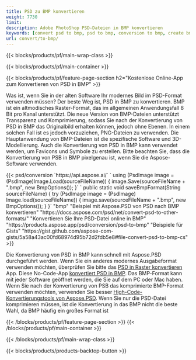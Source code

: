 ```yaml
---
title: PSD zu BMP konvertieren
weight: 7730
limit: 
description: Adobe PhotoShop PSD-Dateien in BMP konvertieren
keywords: [convert psd to bmp, psd to bmp, conversion to bmp, create bmp from psd, print psd as bmp]
url: convert/to-bmp/
---
```


{{< blocks/products/pf/main-wrap-class >}}

{{< blocks/products/pf/main-container >}}

{{< blocks/products/pf/feature-page-section h2="Kostenlose Online-App zum Konvertieren von PSD in BMP" >}}
<p>Was ist, wenn Sie in der alten Software Ihr modernes Bild im PSD-Format verwenden müssen? Der beste Weg ist, PSD in BMP zu konvertieren. BMP ist ein altmodisches Raster-Format, das im allgemeinen Anwendungsfall 8 Bit pro Kanal unterstützt. Die neue Version von BMP-Dateien unterstützt Transparenz und Komprimierung, sodass Sie nach der Konvertierung von PSD in BMP das Originalbild erhalten können, jedoch ohne Ebenen. In einem solchen Fall ist es jedoch vorzuziehen, PNG-Dateien zu verwenden. Die Hauptanwendung von BMP-Dateien ist die spezifische Software und 3D-Modellierung. Auch die Konvertierung von PSD in BMP kann verwendet werden, um Favicons und Symbole zu erstellen. Bitte beachten Sie, dass die Konvertierung von PSB in BMP pixelgenau ist, wenn Sie die Aspose-Software verwenden.</p>
{{< psd/conversion `https://api.aspose.ai/` 
`    using (PsdImage image = (PsdImage)Image.Load(sourceFileName))
    {
        image.Save(sourceFileName + ".bmp",  new BmpOptions());
    }` 
`    public static void saveBmpFormat(String sourceFileName) {
        try (PsdImage image = (PsdImage) Image.load(sourceFileName)) {
            image.save(sourceFileName + ".bmp", new BmpOptions());
        }
    }` 
	"bmp" 
"Beispiel mit Aspose.PSD von PSD nach BMP konvertieren"  "https://docs.aspose.com/psd/net/convert-psd-to-other-formats/" 
"Konvertieren Sie Ihre PSD-Datei online in BMP" "https://products.aspose.app/psd/conversion/psd-to-bmp" 
"Beispiele für Gists" "https://gist.github.com/aspose-com-gists/5a58a43ac00fd68974d95b72d2fdb5e8#file-convert-psd-to-bmp-cs" >}}
<p>Die Konvertierung von PSD in BMP kann schnell mit Aspose.PSD durchgeführt werden. Wenn Sie ein anderes modernes Ausgabeformat verwenden möchten, überprüfen Sie bitte das <a href="/psd/convert">PSD in Raster konvertieren</a> App. Diese No-Code-App <a href="/psd/convert/to-bmp">konvertiert PSD in BMP</a>. Das BMP-Format kann mit jeder Software geöffnet werden, die Sie auf dem PC oder Mac haben. Wenn Sie nach der Konvertierung von PSB das komprimierte BMP-Format verwenden möchten, verwenden Sie besser <a href="/psd">High-Code-Konvertierungstools von Aspose.PSD</a>. Wenn Sie nur die PSD-Datei komprimieren müssen, ist die Konvertierung in das BMP nicht die beste Wahl, da BMP häufig ein großes Format ist</p>
{{< /blocks/products/pf/feature-page-section >}}
{{< /blocks/products/pf/main-container >}}


{{< /blocks/products/pf/main-wrap-class >}}

{{< blocks/products/products-backtop-button >}}

